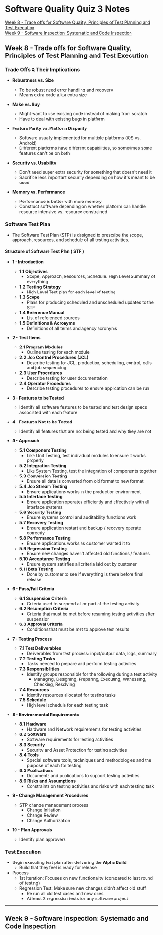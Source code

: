 # Software Quality Quiz 3 Notes


[Week 8 -  Trade offs for Software Quality, Principles of Test Planning and Test Execution](#Lecture8)
<br>
[Week 9 - Software Inspection: Systematic and Code Inspection](#Lecture9)
<br>



<a name="Lecture8"></a>
## Week 8 -  Trade offs for Software Quality, Principles of Test Planning and Test Execution

### Trade Offs & Their Implications
- **Robustness vs. Size**
  - To be robust need error handling and recovery
  - Means extra code a.k.a extra size

- **Make vs. Buy**
  - Might want to use existing code instead of making from scratch
  - Have to deal with existing bugs in platform

- **Feature Parity vs. Platform Disparity**
  - Software usually implemented for multiple platforms (iOS vs. Android)
  - Different platforms have different capabilities, so sometimes some features can't be on both

- **Security vs. Usability**
  - Don't need super extra security for something that doesn't need it
  - Sacrifice less important security depending on how it's meant to be used

- **Memory vs. Performance**
  - Performance is better with more memory
  - Construct software depending on whether platform can handle resource intensive vs. resource constrained

### Software Test Plan
- The Software Test Plan (STP) is designed to prescribe the scope, approach, resources, and schedule of all testing activities.

#### Structure of Software Test Plan ( STP )
- **1 - Introduction**
  - **1.1 Objectives**
    - Scope, Approach, Resources, Schedule. High Level Summary of everything
  - **1.2 Testing Strategy**
    - High Level Test plan for each level of testing
  - **1.3 Scope**
    - Plans for producing scheduled and unscheduled updates to the STP
  - **1.4 Reference Manual**
    - List of referenced sources
  - **1.5 Definitions & Acronyms**
    - Definitions of all terms and agency acronyms

- **2 - Test Items**
  - **2.1 Program Modules**
    - Outline testing for each module
  - **2.2 Job Control Procedures (JCL)**
    - Describe testing for JCL, production, scheduling, control, calls and job sequencing
  - **2.3 User Procedures**
    - Describe testing for user documentation
  - **2.4 Operator Procedures**
    - Describe testing procedures to ensure application can be run

- **3 - Features to be Tested**
  - Identify all software features to be tested and test design specs associated with each feature

- **4 - Features Not to be Tested**
  - Identify all features that are not being tested and why they are not

- **5 - Approach**
  - **5.1 Component Testing**
    - Like Unit Testing, test individual modules to ensure it works properly
  - **5.2 Integration Testing**
    - Like System Testing, test the integration of components together
  - **5.3 Conversion Testing**
    - Ensure all data is converted from old format to new format
  - **5.4 Job Stream Testing**
    - Ensure applications works in the production environment
  - **5.5 Interface Testing**
    - Ensure application operates efficiently and effectively with all interface systems
  - **5.6 Security Testing**
    - Ensure systems control and auditability functions work
  - **5.7 Recovery Testing**
    - Ensure application restart and backup / recovery operate correctly
  - **5.8 Performance Testing**
    - Ensure applications works as customer wanted it to
  - **5.9 Regression Testing**
    - Ensure new changes haven't affected old functions / features
  - **5.10 Acceptance Testing**
    - Ensure system satisfies all criteria laid out by customer
  - **5.11 Beta Testing**
    - Done by customer to see if everything is there before final release

- **6 - Pass/Fail Criteria**
  - **6.1 Suspension Criteria**
    - Criteria used to suspend all or part of the testing activity
  - **6.2 Resumption Criteria**
    - Criteria that must be met before resuming testing activities after suspension
  - **6.3 Approval Criteria**
    - Conditions that must be met to approve test results

- **7 - Testing Process**
  - **7.1 Test Deliverables**
    - Deliverables from test process: input/output data, logs, summary
  - **7.2 Testing Tasks**
    - Tasks needed to prepare and perform testing activities
  - **7.3 Responsibilities**
    - Identify groups responsible for the following during a test activity
      - Managing, Designing, Preparing, Executing, Witnessing, Checking, Resolving
  - **7.4 Resources**
    - Identify resources allocated for testing tasks
  - **7.5 Schedule**
    - High level schedule for each testing task

- **8 - Environmental Requirements**
  - **8.1 Hardware**
    - Hardware and Network requirements for testing activities
  - **8.2 Software**
    - Software requirements for testing activities
  - **8.3 Security**
    - Security and Asset Protection for testing activities
  - **8.4 Tools**
    - Special software tools, techniques and methodologies and the purpose of each for testing
  - **8.5 Publications**
    - Documents and publications to support testing activities
  - **8.6 Risks and Assumptions**
    - Constraints on testing activities and risks with each testing task

- **9 - Change Management Procedures**
  - STP change management process
    - Change Initiation
    - Change Review
    - Change Authorization

- **10 - Plan Approvals**
  - Identify plan approvers

### Test Execution
- Begin executing test plan after delivering the **Alpha Build**
  - Build that they feel is ready for release
- Process
  - 1st Iteration: Focuses on new functionality (compared to last round of testing)
  - Regression Test: Make sure new changes didn't affect old stuff
    - Re run all old test cases and new ones
    - At least 2 regression tests for any software project

---



<a name="Lecture9"></a>
## Week 9 - Software Inspection: Systematic and Code Inspection
